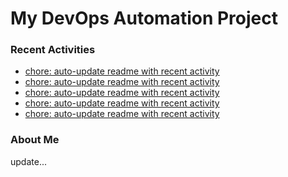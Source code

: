 # My DevOps Automation Project

### Recent Activities
<!-- activity:START -->
- [chore: auto-update readme with recent activity](https://github.com/kaigiii/mybowling-app/commit/a3b3921e297b64d0caa8e153d75ed57ff1cc8200)
- [chore: auto-update readme with recent activity](https://github.com/kaigiii/mybowling-app/commit/4e29461bdda3a5e305bfcebd797d7393adac08b8)
- [chore: auto-update readme with recent activity](https://github.com/kaigiii/mybowling-app/commit/22ae48326ed5a26828631947831df2b1715fbcb5)
- [chore: auto-update readme with recent activity](https://github.com/kaigiii/mybowling-app/commit/7238a28f263e2612498a6c8dabe524e2b5d7617c)
- [chore: auto-update readme with recent activity](https://github.com/kaigiii/mybowling-app/commit/fe16bb95b79db77b61e85fe8de469b0b9ae7ed09)
<!-- activity:END -->

### About Me
<!-- MYLINKS:START -->
<!-- MYLINKS:END -->

update...
